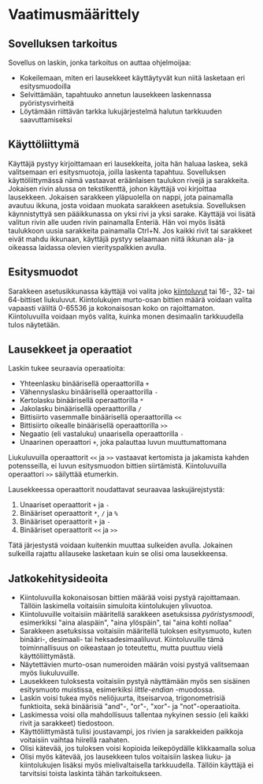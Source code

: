 # Vaatimusmäärittely

## Sovelluksen tarkoitus
Sovellus on laskin, jonka tarkoitus on auttaa ohjelmoijaa:
* Kokeilemaan, miten eri lausekkeet käyttäytyvät kun niitä lasketaan eri esitysmuodoilla
* Selvittämään, tapahtuuko annetun lausekkeen laskennassa pyöristysvirheitä
* Löytämään riittävän tarkka lukujärjestelmä halutun tarkkuuden saavuttamiseksi

## Käyttöliittymä

Käyttäjä pystyy kirjoittamaan eri lausekkeita, joita hän haluaa laskea, sekä valitsemaan eri esitysmuotoja, joilla laskenta tapahtuu. Sovelluksen käyttöliittymässä nämä vastaavat eräänlaisen taulukon rivejä ja sarakkeita. Jokaisen rivin alussa on tekstikenttä, johon käyttäjä voi kirjoittaa lausekkeen. Jokaisen sarakkeen yläpuolella on nappi, jota painamalla avautuu ikkuna, josta voidaan muokata sarakkeen asetuksia. Sovelluksen käynnistyttyä sen pääikkunassa on yksi rivi ja yksi sarake. Käyttäjä voi lisätä valitun rivin alle uuden rivin painamalla Enteriä. Hän voi myös lisätä taulukkoon uusia sarakkeita painamalla Ctrl+N. Jos kaikki rivit tai sarakkeet eivät mahdu ikkunaan, käyttäjä pystyy selaamaan niitä ikkunan ala- ja oikeassa laidassa olevien vierityspalkkien avulla.

## Esitysmuodot
Sarakkeen asetusikkunassa käyttäjä voi valita joko [kiintoluvut](https://en.wikipedia.org/wiki/Fixed-point_arithmetic) tai 16-, 32- tai 64-bittiset liukuluvut. Kiintolukujen murto-osan bittien määrä voidaan valita vapaasti väliltä 0-65536 ja kokonaisosan koko on rajoittamaton. Kiintoluvuilla voidaan myös valita, kuinka monen desimaalin tarkkuudella tulos näytetään.

## Lausekkeet ja operaatiot
Laskin tukee seuraavia operaatioita:
   * Yhteenlasku binäärisellä operaattorilla `+`
   * Vähennyslasku binäärisellä operaattorilla `-`
   * Kertolasku binäärisellä operaattorilla `*`
   * Jakolasku binäärisellä operaattorilla `/`
   * Bittisiirto vasemmalle binäärisellä operaattorilla `<<`
   * Bittisiirto oikealle binäärisellä operaattorilla `>>`
   * Negaatio (eli vastaluku) unaarisella operaattorilla `-`
   * Unaarinen operaattori `+`, joka palauttaa luvun muuttumattomana

Liukuluvuilla operaattorit `<<` ja `>>` vastaavat kertomista ja jakamista kahden potensseilla, ei luvun esitysmuodon bittien siirtämistä. Kiintoluvuilla operaattori `>>` säilyttää etumerkin.

Lausekkeessa operaattorit noudattavat seuraavaa laskujärejstystä:
   1. Unaariset operaattorit `+` ja `-`
   2. Binääriset operaattorit `*`, `/` ja `%`
   3. Binääriset operaattorit `+` ja `-`
   4. Binääriset operaattorit `<<` ja `>>`

Tätä järjestystä voidaan kuitenkin muuttaa sulkeiden avulla. Jokainen sulkeilla rajattu alilauseke lasketaan kuin se olisi oma lausekkeensa.

## Jatkokehitysideoita

* Kiintoluvuilla kokonaisosan bittien määrää voisi pystyä rajoittamaan. Tällöin laskimella voitaisiin simuloita kiintolukujen ylivuotoa.
* Kiintoluvuille voitaisiin määritellä sarakkeen asetuksissa *pyöristysmoodi*, esimerkiksi "aina alaspäin", "aina ylöspäin", tai "aina kohti nollaa"
* Sarakkeen asetuksissa voitaisiin määritellä tuloksen esitysmuoto, kuten binääri-, desimaali- tai heksadesimaaliluvut. Kiintoluvuille tämä toiminnallisuus on oikeastaan jo toteutettu, mutta puuttuu vielä käyttöliittymästä.
* Näytettävien murto-osan numeroiden määrän voisi pystyä valitsemaan myös liukuluvuille.
* Lausekkeen tuloksesta voitaisiin pystyä näyttämään myös sen sisäinen esitysmuoto muistissa, esimerkiksi *little-endian* -muodossa.
* Laskin voisi tukea myös neliöjuurta, itseisarvoa, trigonometrisiä funktioita, sekä binäärisiä "and"-, "or"-, "xor"- ja "not"-operaatioita.
* Laskimessa voisi olla mahdollisuus tallentaa nykyinen sessio (eli kaikki rivit ja sarakkeet) tiedostoon.
* Käyttöliittymästä tulisi joustavampi, jos rivien ja sarakkeiden paikkoja voitaisiin vaihtaa hiirellä raahaten.
* Olisi kätevää, jos tuloksen voisi kopioida leikepöydälle klikkaamalla solua
* Olisi myös kätevää, jos lausekkeen tulos voitaisiin laskea liuku- ja kiintolukujen lisäksi myös mielivaltaisella tarkkuudella. Tällöin käyttäjä ei tarvitsisi toista laskinta tähän tarkoitukseen.
